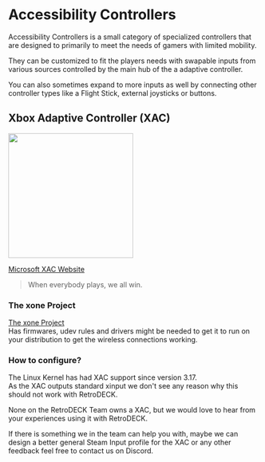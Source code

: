 # Accessibility Controllers

Accessibility Controllers is a small category of specialized controllers that are designed to primarily to meet the needs of gamers with limited mobility.

They can be customized to fit the players needs with swapable inputs from various sources controlled by the main hub of the a adaptive controller.

You can also sometimes expand to more inputs as well by connecting other controller types like a Flight Stick, external joysticks or buttons.

## Xbox Adaptive Controller (XAC)

<img src="../../wiki_images/controllers/xbox-adaptive.png" width="250">

[Microsoft XAC Website](https://www.xbox.com/en-US/accessories/controllers/xbox-adaptive-controller)

> When everybody plays, we all win.

### The xone Project
[The xone Project](https://github.com/medusalix/xone) <br>
Has firmwares, udev rules and drivers might be needed to get it to run on your distribution to get the wireless connections working.

### How to configure?
The Linux Kernel has had XAC support since version 3.17.<br>
As the XAC outputs standard xinput we don't see any reason why this should not work with RetroDECK.

None on the RetroDECK Team owns a XAC, but we would love to hear from your experiences using it with RetroDECK. <br>

If there is something we in the team can help you with, maybe we can design a better general Steam Input profile for the XAC or any other feedback feel free to contact us on Discord.

